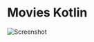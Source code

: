 # Movies Kotlin
![Screenshot](https://user-images.githubusercontent.com/80779429/236660318-78b760be-28a5-4a5c-ac3b-d34116722794.jpg)

